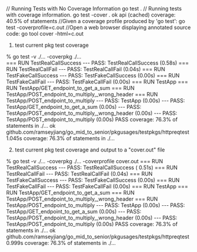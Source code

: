 // Running Tests with No Coverage Information go test . // Running tests with coverage information. go test -cover . ok
api    (cached)    coverage: 40.5% of statements //Given a coverage profile produced by 'go test':
go test -coverprofile=c.out //Open a web browser displaying annotated source code:
go tool cover -html=c.out

1. test current pkg test coverage

% go test -v ./... -coverpkg ./...                        
=== RUN TestRealCallSuccess --- PASS: TestRealCallSuccess (0.58s)
=== RUN TestRealCallFail --- PASS: TestRealCallFail (0.04s)
=== RUN TestFakeCallSuccess --- PASS: TestFakeCallSuccess (0.00s)
=== RUN TestFakeCallFail --- PASS: TestFakeCallFail (0.00s)
=== RUN TestApp === RUN TestApp/GET_endpoint_to_get_a_sum === RUN TestApp/POST_endpoint_to_multiply,_wrong_header ===
RUN TestApp/POST_endpoint_to_multiply --- PASS: TestApp (0.00s)
--- PASS: TestApp/GET_endpoint_to_get_a_sum (0.00s)
--- PASS: TestApp/POST_endpoint_to_multiply,_wrong_header (0.00s)
--- PASS: TestApp/POST_endpoint_to_multiply (0.00s)
PASS coverage: 76.3% of statements in ./... ok github.com/ramseyjiang/go_mid_to_senior/pkgusages/testpkgs/httpreqtest
1.045s coverage: 76.3% of statements in ./...

2. test current pkg test coverage and output to a "cover.out" file

% go test -v ./... -coverpkg ./... -coverprofile cover.out === RUN TestRealCallSuccess --- PASS: TestRealCallSuccess (
0.51s)
=== RUN TestRealCallFail --- PASS: TestRealCallFail (0.04s)
=== RUN TestFakeCallSuccess --- PASS: TestFakeCallSuccess (0.00s)
=== RUN TestFakeCallFail --- PASS: TestFakeCallFail (0.00s)
=== RUN TestApp === RUN TestApp/GET_endpoint_to_get_a_sum === RUN TestApp/POST_endpoint_to_multiply,_wrong_header ===
RUN TestApp/POST_endpoint_to_multiply --- PASS: TestApp (0.00s)
--- PASS: TestApp/GET_endpoint_to_get_a_sum (0.00s)
--- PASS: TestApp/POST_endpoint_to_multiply,_wrong_header (0.00s)
--- PASS: TestApp/POST_endpoint_to_multiply (0.00s)
PASS coverage: 76.3% of statements in ./... ok github.com/ramseyjiang/go_mid_to_senior/pkgusages/testpkgs/httpreqtest
0.999s coverage: 76.3% of statements in ./...